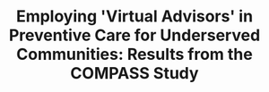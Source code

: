 ---
name: "Employing 'Virtual Advisors' In Preventive Care"
title: "Employing 'Virtual Advisors' in Preventive Care for Underserved Communities: Results from the COMPASS Study"
project: ["Computer-Based Physical Activity Advice for Ethnic Minority Aging Adults"]
event: "Journal of Health Communication, 18(12): 1449-1464"
authors:
- name: "King, A."
- name: "Bickmore, T."
- name: "Campero, M."
- name: "Pruitt, L."
- name: "Yin, L."
year: 2013
resources: null
external_url: null
draft: false 
headless: true
---